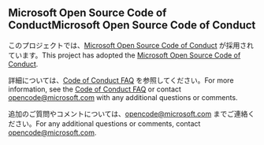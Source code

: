 ## <a name="microsoft-open-source-code-of-conduct"></a><span data-ttu-id="d2d90-101">Microsoft Open Source Code of Conduct</span><span class="sxs-lookup"><span data-stu-id="d2d90-101">Microsoft Open Source Code of Conduct</span></span>

<span data-ttu-id="d2d90-102">このプロジェクトでは、[Microsoft Open Source Code of Conduct](https://opensource.microsoft.com/codeofconduct/) が採用されています。</span><span class="sxs-lookup"><span data-stu-id="d2d90-102">This project has adopted the [Microsoft Open Source Code of Conduct](https://opensource.microsoft.com/codeofconduct/).</span></span>

<span data-ttu-id="d2d90-103">詳細については、[Code of Conduct FAQ](https://opensource.microsoft.com/codeofconduct/faq/) を参照してください。</span><span class="sxs-lookup"><span data-stu-id="d2d90-103">For more information, see the [Code of Conduct FAQ](https://opensource.microsoft.com/codeofconduct/faq/) or contact opencode@microsoft.com with any additional questions or comments.</span></span> 

<span data-ttu-id="d2d90-104">追加のご質問やコメントについては、[opencode@microsoft.com](mailto:opencode@microsoft.com) までご連絡ください。</span><span class="sxs-lookup"><span data-stu-id="d2d90-104">For any additional questions or comments, contact [opencode@microsoft.com](mailto:opencode@microsoft.com).</span></span> 

